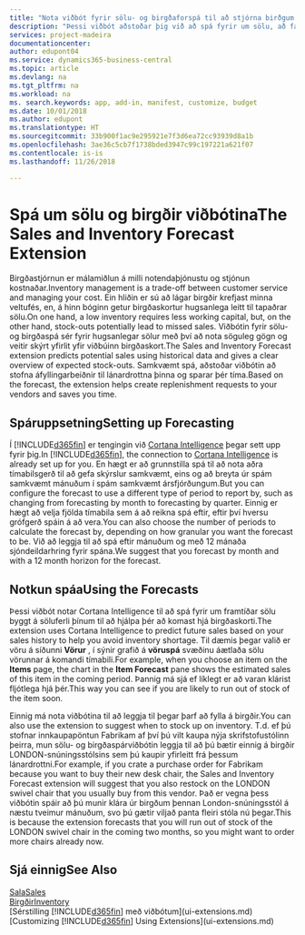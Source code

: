 ```yaml
---
title: "Nota viðbót fyrir sölu- og birgðaforspá til að stjórna birðgum | Microsoft Docs"
description: "Þessi viðbót aðstoðar þig við að spá fyrir um sölu, að fá skýrara yfirlit yfir líkur á birgðaskorti og jafnvel að fá aðstoð við að stofna áfyllingarbeiðnir til lánardrottna."
services: project-madeira
documentationcenter: 
author: edupont04
ms.service: dynamics365-business-central
ms.topic: article
ms.devlang: na
ms.tgt_pltfrm: na
ms.workload: na
ms. search.keywords: app, add-in, manifest, customize, budget
ms.date: 10/01/2018
ms.author: edupont
ms.translationtype: HT
ms.sourcegitcommit: 33b900f1ac9e295921e7f3d6ea72cc93939d8a1b
ms.openlocfilehash: 3ae36c5cb7f1738bded3947c99c197221a621f07
ms.contentlocale: is-is
ms.lasthandoff: 11/26/2018

---
```

# <a name="the-sales-and-inventory-forecast-extension"></a><span data-ttu-id="e3b66-103">Spá um sölu og birgðir viðbótina</span><span class="sxs-lookup"><span data-stu-id="e3b66-103">The Sales and Inventory Forecast Extension</span></span>
<span data-ttu-id="e3b66-104">Birgðastjórnun er málamiðlun á milli notendaþjónustu og stjónun kostnaðar.</span><span class="sxs-lookup"><span data-stu-id="e3b66-104">Inventory management is a trade-off between customer service and managing your cost.</span></span> <span data-ttu-id="e3b66-105">Ein hliðin er sú að lágar birgðir krefjast minna veltufés, en, á hinn bóginn getur birgðaskortur hugsanlega leitt til tapaðrar sölu.</span><span class="sxs-lookup"><span data-stu-id="e3b66-105">On one hand, a low inventory requires less working capital, but, on the other hand, stock-outs potentially lead to missed sales.</span></span> <span data-ttu-id="e3b66-106">Viðbótin fyrir sölu- og birgðaspá sér fyrir hugsanlegar sölur með því að nota söguleg gögn og veitir skýrt yfirlit yfir viðbúinn birgðaskort.</span><span class="sxs-lookup"><span data-stu-id="e3b66-106">The Sales and Inventory Forecast extension predicts potential sales using historical data and gives a clear overview of expected stock-outs.</span></span> <span data-ttu-id="e3b66-107">Samkvæmt spá, aðstoðar viðbótin að stofna áfyllingarbeiðnir til lánardrottna þinna og sparar þér tíma.</span><span class="sxs-lookup"><span data-stu-id="e3b66-107">Based on the forecast, the extension helps create replenishment requests to your vendors and saves you time.</span></span>  

## <a name="setting-up-forecasting"></a><span data-ttu-id="e3b66-108">Spáruppsetning</span><span class="sxs-lookup"><span data-stu-id="e3b66-108">Setting up Forecasting</span></span>
<span data-ttu-id="e3b66-109">Í [!INCLUDE[d365fin](includes/d365fin_md.md)] er tengingin við [Cortana Intelligence](https://www.microsoft.com/en-us/cloud-platform/what-is-cortana-intelligence-suite) þegar sett upp fyrir þig.</span><span class="sxs-lookup"><span data-stu-id="e3b66-109">In [!INCLUDE[d365fin](includes/d365fin_md.md)], the connection to [Cortana Intelligence](https://www.microsoft.com/en-us/cloud-platform/what-is-cortana-intelligence-suite) is already set up for you.</span></span> <span data-ttu-id="e3b66-110">En hægt er að grunnstilla spá til að nota aðra tímabilsgerð til að gefa skýrslur samkvæmt, eins og að breyta úr spám samkvæmt mánuðum í spám samkvæmt ársfjórðungum.</span><span class="sxs-lookup"><span data-stu-id="e3b66-110">But you can configure the forecast to use a different type of period to report by, such as changing from forecasting by month to forecasting by quarter.</span></span> <span data-ttu-id="e3b66-111">Einnig er hægt að velja fjölda tímabila sem á að reikna spá eftir, eftir því hversu grófgerð spáin á að vera.</span><span class="sxs-lookup"><span data-stu-id="e3b66-111">You can also choose the number of periods to calculate the forecast by, depending on how granular you want the forecast to be.</span></span> <span data-ttu-id="e3b66-112">Við að leggja til að spá eftir mánuðum og með 12 mánaða sjóndeildarhring fyrir spána.</span><span class="sxs-lookup"><span data-stu-id="e3b66-112">We suggest that you forecast by month and with a 12 month horizon for the forecast.</span></span>  

## <a name="using-the-forecasts"></a><span data-ttu-id="e3b66-113">Notkun spáa</span><span class="sxs-lookup"><span data-stu-id="e3b66-113">Using the Forecasts</span></span>
<span data-ttu-id="e3b66-114">Þessi viðbót notar Cortana Intelligence til að spá fyrir um framtíðar sölu byggt á söluferli þínum til að hjálpa þér að komast hjá birgðaskorti.</span><span class="sxs-lookup"><span data-stu-id="e3b66-114">The extension uses Cortana Intelligence to predict future sales based on your sales history to help you avoid inventory shortage.</span></span> <span data-ttu-id="e3b66-115">Til dæmis þegar valið er vöru á síðunni **Vörur** , í sýnir grafið á **vöruspá** svæðinu áætlaða sölu vörunnar á komandi tímabili.</span><span class="sxs-lookup"><span data-stu-id="e3b66-115">For example, when you choose an item on the **Items** page, the chart in the **Item Forecast** pane shows the estimated sales of this item in the coming period.</span></span> <span data-ttu-id="e3b66-116">Þannig má sjá ef líklegt er að varan klárist fljótlega hjá þér.</span><span class="sxs-lookup"><span data-stu-id="e3b66-116">This way you can see if you are likely to run out of stock of the item soon.</span></span>  

<span data-ttu-id="e3b66-117">Einnig má nota viðbótina til að leggja til þegar þarf að fylla á birgðir.</span><span class="sxs-lookup"><span data-stu-id="e3b66-117">You can also use the extension to suggest when to stock up on inventory.</span></span> <span data-ttu-id="e3b66-118">T.d. ef þú stofnar innkaupapöntun Fabrikam af því þú vilt kaupa nýja skrifstofustólinn þeirra, mun sölu- og birgðaspárviðbótin leggja til að þú bætir einnig á birgðir LONDON-snúningsstólsins sem þú kaupir yfirleitt frá þessum lánardrottni.</span><span class="sxs-lookup"><span data-stu-id="e3b66-118">For example, if you crate a purchase order for Fabrikam because you want to buy their new desk chair, the Sales and Inventory Forecast extension will suggest that you also restock on the LONDON swivel chair that you usually buy from this vendor.</span></span> <span data-ttu-id="e3b66-119">Það er vegna þess viðbótin spáir að þú munir klára úr birgðum þennan London-snúningsstól á næstu tveimur mánuðum, svo þú gætir viljað panta fleiri stóla nú þegar.</span><span class="sxs-lookup"><span data-stu-id="e3b66-119">This is because the extension forecasts that you will run out of stock of the LONDON swivel chair in the coming two months, so you might want to order more chairs already now.</span></span>  

## <a name="see-also"></a><span data-ttu-id="e3b66-120">Sjá einnig</span><span class="sxs-lookup"><span data-stu-id="e3b66-120">See Also</span></span>
[<span data-ttu-id="e3b66-121">Sala</span><span class="sxs-lookup"><span data-stu-id="e3b66-121">Sales</span></span>](sales-manage-sales.md)  
[<span data-ttu-id="e3b66-122">Birgðir</span><span class="sxs-lookup"><span data-stu-id="e3b66-122">Inventory</span></span>](inventory-manage-inventory.md)  
<span data-ttu-id="e3b66-123">[Sérstilling [!INCLUDE[d365fin](includes/d365fin_md.md)] með viðbótum](ui-extensions.md)</span><span class="sxs-lookup"><span data-stu-id="e3b66-123">[Customizing [!INCLUDE[d365fin](includes/d365fin_md.md)] Using Extensions](ui-extensions.md)</span></span>  

